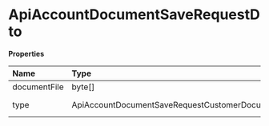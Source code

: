 # ApiAccountDocumentSaveRequestDto

**Properties**

| Name         | Type                                              | Required | Description   |
| :----------- | :------------------------------------------------ | :------- | :------------ |
| documentFile | byte[]                                            | ❌       | File          |
| type         | ApiAccountDocumentSaveRequestCustomerDocumentType | ❌       | Document Type |

<!-- This file was generated by liblab | https://liblab.com/ -->
